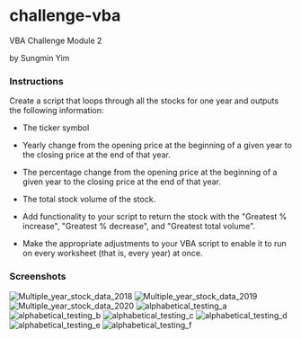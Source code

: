 # challenge-vba
VBA Challenge Module 2

by Sungmin Yim

### Instructions ###
Create a script that loops through all the stocks for one year and outputs the following information:

* The ticker symbol

* Yearly change from the opening price at the beginning of a given year to the closing price at the end of that year.

* The percentage change from the opening price at the beginning of a given year to the closing price at the end of that year.

* The total stock volume of the stock.

* Add functionality to your script to return the stock with the "Greatest % increase", "Greatest % decrease", and "Greatest total volume".

* Make the appropriate adjustments to your VBA script to enable it to run on every worksheet (that is, every year) at once.

### Screenshots
![Multiple_year_stock_data_2018](https://github.com/s-yim/VBA-challenge/assets/140353371/87749076-aff6-4ca5-8b98-2c5779f9d1ad)
![Multiple_year_stock_data_2019](https://github.com/s-yim/VBA-challenge/assets/140353371/af2130dc-18df-4d44-9da8-50bd0b51ce3c)
![Multiple_year_stock_data_2020](https://github.com/s-yim/VBA-challenge/assets/140353371/c6724dc3-cb0d-464c-a29a-f61238319d1e)
![alphabetical_testing_a](https://github.com/s-yim/VBA-challenge/assets/140353371/7ddc2a96-7a4c-4041-aa57-6fb5dd837587)
![alphabetical_testing_b](https://github.com/s-yim/VBA-challenge/assets/140353371/eab163f6-7215-43dc-aba6-440213a23ebf)
![alphabetical_testing_c](https://github.com/s-yim/VBA-challenge/assets/140353371/fd6f3349-411a-4964-9418-30d3237e4598)
![alphabetical_testing_d](https://github.com/s-yim/VBA-challenge/assets/140353371/6e853927-6169-4531-9791-40a2242b32a0)
![alphabetical_testing_e](https://github.com/s-yim/VBA-challenge/assets/140353371/9019d3c5-ae4e-44e4-bc6b-1a8ce70647d5)
![alphabetical_testing_f](https://github.com/s-yim/VBA-challenge/assets/140353371/ec5e62cb-ec4d-4e84-ac04-39f8da4b2c1c)
